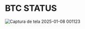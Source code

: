 # BTC STATUS


![Captura de tela 2025-01-08 001123](https://github.com/user-attachments/assets/760632df-ccf4-4497-8122-54cc6f5851c1)
